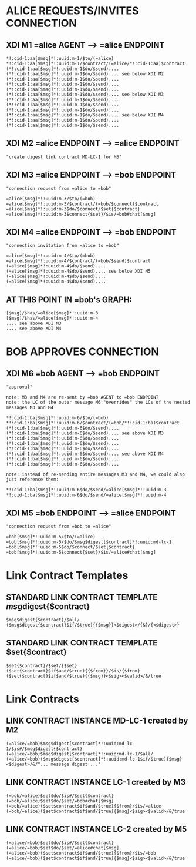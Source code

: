 # ALICE REQUESTS/INVITES CONNECTION
	
## XDI M1 =alice AGENT --> =alice ENDPOINT
	
	*!:cid-1:aa[$msg]*!:uuid:m-1/$to/(=alice)
	*!:cid-1:aa[$msg]*!:uuid:m-1/$contract/(=alice/*!:cid-1:aa)$contract
	(*!:cid-1:aa[$msg]*!:uuid:m-1$do/$send)....
	(*!:cid-1:aa[$msg]*!:uuid:m-1$do/$send).... see below XDI M2
	(*!:cid-1:aa[$msg]*!:uuid:m-1$do/$send)....
	(*!:cid-1:aa[$msg]*!:uuid:m-1$do/$send)....
	(*!:cid-1:aa[$msg]*!:uuid:m-1$do/$send)....
	(*!:cid-1:aa[$msg]*!:uuid:m-1$do/$send).... see below XDI M3
	(*!:cid-1:aa[$msg]*!:uuid:m-1$do/$send)....
	(*!:cid-1:aa[$msg]*!:uuid:m-1$do/$send)....
	(*!:cid-1:aa[$msg]*!:uuid:m-1$do/$send)....
	(*!:cid-1:aa[$msg]*!:uuid:m-1$do/$send).... see below XDI M4
	(*!:cid-1:aa[$msg]*!:uuid:m-1$do/$send)....
	(*!:cid-1:aa[$msg]*!:uuid:m-1$do/$send)....
	
## XDI M2 =alice ENDPOINT --> =alice ENDPOINT
	
	"create digest link contract MD-LC-1 for M5"
	
## XDI M3 =alice ENDPOINT --> =bob ENDPOINT
	
	"connection request from =alice to =bob"
	
	=alice[$msg]*!:uuid:m-3/$to/(=bob)
	=alice[$msg]*!:uuid:m-3/$contract/(=bob/$connect)$contract
	=alice[$msg]*!:uuid:m-3$do/$connect/$set{$contract}
	=alice[$msg]*!:uuid:m-3$connect{$set}/$is/=bob#chat[$msg]
	
## XDI M4 =alice ENDPOINT --> =bob ENDPOINT
	
	"connection invitation from =alice to =bob"
	
	=alice[$msg]*!:uuid:m-4/$to/(=bob)
	=alice[$msg]*!:uuid:m-4/$contract/(=bob/$send)$contract
	(=alice[$msg]*!:uuid:m-4$do/$send)....
	(=alice[$msg]*!:uuid:m-4$do/$send).... see below XDI M5
	(=alice[$msg]*!:uuid:m-4$do/$send)....
	(=alice[$msg]*!:uuid:m-4$do/$send)....
	
## AT THIS POINT IN =bob's GRAPH:
	
	[$msg]/$has/=alice[$msg]*!:uuid:m-3
	[$msg]/$has/=alice[$msg]*!:uuid:m-4
	.... see above XDI M3
	.... see above XDI M4
	
# BOB APPROVES CONNECTION
	
## XDI M6 =bob AGENT --> =bob ENDPOINT
	
	"approval"
	
	note: M3 and M4 are re-sent by =bob AGENT to =bob ENDPOINT
	note: the LC of the outer message M6 "overrides" the LCs of the nested messages M3 and M4
	
	*!:cid-1:ba[$msg]*!:uuid:m-6/$to/(=bob)
	*!:cid-1:ba[$msg]*!:uuid:m-6/$contract/(=bob/*!:cid-1:ba)$contract
	(*!:cid-1:ba[$msg]*!:uuid:m-6$do/$send)....
	(*!:cid-1:ba[$msg]*!:uuid:m-6$do/$send).... see above XDI M3
	(*!:cid-1:ba[$msg]*!:uuid:m-6$do/$send)....
	(*!:cid-1:ba[$msg]*!:uuid:m-6$do/$send)....
	(*!:cid-1:ba[$msg]*!:uuid:m-6$do/$send)....
	(*!:cid-1:ba[$msg]*!:uuid:m-6$do/$send).... see above XDI M4
	(*!:cid-1:ba[$msg]*!:uuid:m-6$do/$send)....
	(*!:cid-1:ba[$msg]*!:uuid:m-6$do/$send)....
	
	note: instead of re-sending entire messages M3 and M4, we could also just reference them:
	
	*!:cid-1:ba[$msg]*!:uuid:m-6$do/$send/=alice[$msg]*!:uuid:m-3
	*!:cid-1:ba[$msg]*!:uuid:m-6$do/$send/=alice[$msg]*!:uuid:m-4
	
## XDI M5 =bob ENDPOINT --> =alice ENDPOINT
	
	"connection request from =bob to =alice"
	
	=bob[$msg]*!:uuid:m-5/$to/(=alice)
	=bob[$msg]*!:uuid:m-5/$do/$msg$digest[$contract]*!:uuid:md-lc-1
	=bob[$msg]*!:uuid:m-5$do/$connect/$set{$contract}
	=bob[$msg]*!:uuid:m-5$connect{$set}/$is/=alice#chat[$msg]
	
# Link Contract Templates
	
## STANDARD LINK CONTRACT TEMPLATE $msg$digest{$contract}
	
	$msg$digest{$contract}/$all/
	($msg$digest{$contract}$if/$true){{$msg}}<$digest>/{&}/{<$digest>}
	
## STANDARD LINK CONTRACT TEMPLATE $set{$contract}
	
	$set{$contract}/$set/{$set}
	($set{$contract}$if$and/$true){{$from}}/$is/{$from}
	($set{$contract}$if$and/$true){{$msg}}<$sig><$valid>/&/true
	
# Link Contracts
	
## LINK CONTRACT INSTANCE MD-LC-1 created by M2
	
	(=alice/=bob)$msg$digest[$contract]*!:uuid:md-lc-1/$is#/$msg$digest{$contract}
	(=alice/=bob)$msg$digest[$contract]*!:uuid:md-lc-1/$all/
	(=alice/=bob)($msg$digest[$contract]*!:uuid:md-lc-1$if/$true){$msg}<$digest>/&/"... message digest ..."
	
## LINK CONTRACT INSTANCE LC-1 created by M3
	
	(=bob/=alice)$set$do/$is#/$set{$contract}
	(=bob/=alice)$set$do/$set/=bob#chat[$msg]
	(=bob/=alice)($set$contract$if$and/$true){$from}/$is/=alice
	(=bob/=alice)($set$contract$if$and/$true){$msg}<$sig><$valid>/&/true
	
## LINK CONTRACT INSTANCE LC-2 created by M5
	
	(=alice/=bob)$set$do/$is#/$set{$contract}
	(=alice/=bob)$set$do/$set/=alice#chat[$msg]
	(=alice/=bob)($set$contract$if$and/$true){$from}/$is/=bob
	(=alice/=bob)($set$contract$if$and/$true){$msg}<$sig><$valid>/&/true
	
